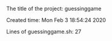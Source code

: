 The title of the project: guessinggame

Created time: 
Mon Feb  3 18:54:24 2020

Lines of guessinggame.sh: 
27
